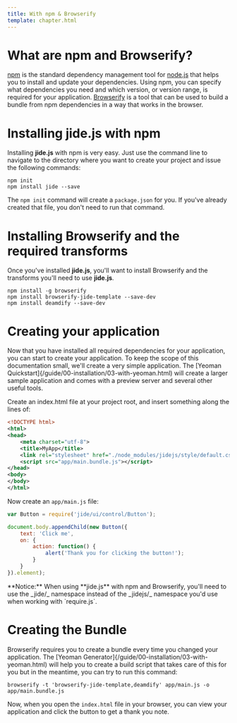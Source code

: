 ```yaml
---
title: With npm & Browserify
template: chapter.html
---
```


# What are npm and Browserify?

[npm](http://www.npmjs.org) is the standard dependency management tool for [node.js](http://nodejs.org) that helps you
to install and update your dependencies. Using npm, you can specify what dependencies you need and which
version, or version range, is required for your application. [Browserify](http://browserify.org) is a tool that can be
used to build a bundle from npm dependencies in a way that works in the browser.

# Installing jide.js with npm

Installing **jide.js** with npm is very easy. Just use the command line to navigate to the directory where you want
to create your project and issue the following commands:

```
npm init
npm install jide --save
```

The `npm init` command will create a `package.json` for you. If you've already created that file, you don't need to
run that command.

# Installing Browserify and the required transforms

Once you've installed **jide.js**, you'll want to install Browserify and the transforms you'll need to use **jide.js**.

```
npm install -g browserify
npm install browserify-jide-template --save-dev
npm install deamdify --save-dev
```

# Creating your application

Now that you have installed all required dependencies for your application, you can start to create your application.
To keep the scope of this documentation small, we'll create a very simple application. The
[Yeoman Quickstart]{/guide/00-installation/03-with-yeoman.html) will create a larger sample application and comes with
a preview server and several other useful tools.

Create an index.html file at your project root, and insert something along the lines of:

```xml
<!DOCTYPE html>
<html>
<head>
    <meta charset="utf-8">
    <title>MyApp</title>
    <link rel="stylesheet" href="./node_modules/jidejs/style/default.css">
    <script src="app/main.bundle.js"></script>
</head>
<body>
</body>
</html>
```

Now create an `app/main.js` file:

```javascript
var Button = require('jide/ui/control/Button');

document.body.appendChild(new Button({
    text: 'Click me',
    on: {
        action: function() {
            alert('Thank you for clicking the button!');
        }
    }
}).element);
```

<div class="alert">
    **Notice:** When using **jide.js** with npm and Browserify, you'll need to use the _jide/_ namespace instead
    of the _jidejs/_ namespace you'd use when working with `require.js`.
</div>

# Creating the Bundle

Browserify requires you to create a bundle every time you changed your application. The
[Yeoman Generator]{/guide/00-installation/03-with-yeoman.html) will help you to create a build script that takes care
of this for you but in the meantime, you can try to run this command:

```
browserify -t 'browserify-jide-template,deamdify' app/main.js -o app/main.bundle.js
```

Now, when you open the `index.html` file in your browser, you can view your application and click
the button to get a thank you note.